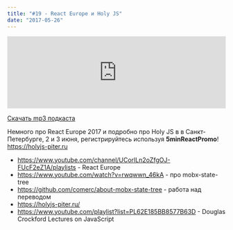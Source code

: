 ```yaml
---
title: "#19 - React Europe и Holy JS"
date: "2017-05-26"
---
```


<iframe width="100%" height="166" scrolling="no" frameborder="no" src="https://w.soundcloud.com/player/?url=https%3A//api.soundcloud.com/tracks/324575498&amp;color=ff5500&amp;auto_play=false&amp;hide_related=false&amp;show_comments=true&amp;show_user=true&amp;show_reposts=false"></iframe>

<a href="https://5minreact.podster.fm/19/download/audio.mp3?download=yes&media=file"><i class="fa fa-download"></i> Скачать mp3 подкаста</a>

Немного про React Europe 2017 и подробно про Holy JS в в Санкт-Петербурге, 2 и 3 июня, регистрируйтесь используя **5minReactPromo**! https://holyjs-piter.ru

- https://www.youtube.com/channel/UCorlLn2oZfgOJ-FUcF2eZ1A/playlists - React Europe
- https://www.youtube.com/watch?v=rwqwwn_46kA - про mobx-state-tree
- https://github.com/comerc/about-mobx-state-tree - работа над переводом
- https://holyjs-piter.ru/
- https://www.youtube.com/playlist?list=PL62E185BB8577B63D - Douglas Crockford Lectures on JavaScript
